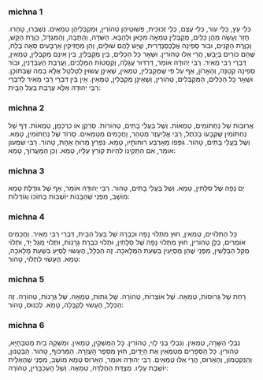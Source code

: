
### michna 1
כְּלֵי עֵץ, כְּלֵי עוֹר, כְּלֵי עֶצֶם, כְּלֵי זְכוּכִית, פְּשׁוּטֵיהֶן טְהוֹרִין, וּמְקַבְּלֵיהֶן טְמֵאִים. נִשְׁבְּרוּ, טָהָרוּ. חָזַר וְעָשָׂה מֵהֶן כֵּלִים, מְקַבְּלִין טֻמְאָה מִכָּאן וּלְהַבָּא. הַשִּׁדָּה, וְהַתֵּבָה, וְהַמִּגְדָּל, כַּוֶּרֶת הַקַּשׁ, וְכַוֶּרֶת הַקָּנִים, וּבוֹר סְפִינָה אֲלֶכְּסַנְדְּרִית, שֶׁיֶּשׁ לָהֶם שׁוּלַיִם, וְהֵן מַחֲזִיקִין אַרְבָּעִים סְאָה בְלַח, שֶׁהֵם כּוֹרַיִם בְּיָבֵשׁ, הֲרֵי אֵלּוּ טְהוֹרִין. וּשְׁאָר כָּל הַכֵּלִים, בֵּין מְקַבְּלִין, בֵּין אֵינָם מְקַבְּלִין, טְמֵאִין, דִּבְרֵי רַבִּי מֵאִיר. רַבִּי יְהוּדָה אוֹמֵר, דַּרְדּוּר עֲגָלָה, וְקֻסְטוֹת הַמְּלָכִים, וַעֲרֵבַת הָעַבְּדָנִין, וּבוֹר סְפִינָה קְטַנָּה, וְהָאָרוֹן, אַף עַל פִּי שֶׁמְּקַבְּלִין, טְמֵאִין, שֶׁאֵינָן עֲשׂוּיִן לִטַּלְטֵל אֶלָּא בְמַה שֶּׁבְּתוֹכָן. וּשְׁאָר כָּל הַכֵּלִים, הַמְּקַבְּלִים, טְהוֹרִין, וְשֶׁאֵינָן מְקַבְּלִין, טְמֵאִין. אֵין בֵּין דִּבְרֵי רַבִּי מֵאִיר לְדִבְרֵי רַבִּי יְהוּדָה אֶלָּא עֲרֵבַת בַּעַל הַבָּיִת:

### michna 2
אֲרוּבוֹת שֶׁל נַחְתּוֹמִים, טְמֵאוֹת. וְשֶׁל בַּעֲלֵי בָתִּים, טְהוֹרוֹת. סֵרְקָן אוֹ כִרְכְּמָן, טְמֵאוֹת. דַּף שֶׁל נַחְתּוֹמִין שֶׁקְּבָעוֹ בַכֹּתֶל, רַבִּי אֱלִיעֶזֶר מְטַהֵר, וַחֲכָמִים מְטַמְּאִים. סְרוֹד שֶׁל נַחְתּוֹמִין, טָמֵא. וְשֶׁל בַּעֲלֵי בָתִּים, טָהוֹר. גִּפְּפוֹ מֵאַרְבַּע רוּחוֹתָיו, טָמֵא. נִפְרַץ מֵרוּחַ אַחַת, טָהוֹר. רַבִּי שִׁמְעוֹן אוֹמֵר, אִם הִתְקִינוֹ לִהְיוֹת קוֹרֵץ עָלָיו, טָמֵא. וְכֵן הַמַּעֲרוֹךְ, טָמֵא:

### michna 3
יַם נָפָה שֶׁל סִלָּתִין, טָמֵא. וְשֶׁל בַּעֲלֵי בָתִּים, טָהוֹר. רַבִּי יְהוּדָה אוֹמֵר, אַף שֶׁל גּוֹדֶלֶת טָמֵא מוֹשָׁב, מִפְּנֵי שֶׁהַבָּנוֹת יוֹשְׁבוֹת בְּתוֹכוֹ וְגוֹדְלוֹת:

### michna 4
כָּל הַתְּלוֹיִים, טְמֵאִין, חוּץ מִתְּלוֹי נָפָה וּכְבָרָה שֶׁל בַּעַל הַבַּיִת, דִּבְרֵי רַבִּי מֵאִיר. וַחֲכָמִים אוֹמְרִים, כֻּלָּן טְהוֹרִין, חוּץ מִתְּלוֹי נָפָה שֶׁל סִלָּתִין, וּתְלוֹי כִּבְרַת גְּרָנוֹת, וּתְלוֹי מַגַּל יָד, וּתְלוֹי מַקֵּל הַבַּלָּשִׁין, מִפְּנֵי שֶׁהֵן מְסַיְּעִין בִּשְׁעַת הַמְּלָאכָה. זֶה הַכְּלָל, הֶעָשׂוּי לְסַיֵּעַ בִּשְׁעַת מְלָאכָה, טָמֵא. הֶעָשׂוּי לִתְלוֹי, טָהוֹר:

### michna 5
רַחַת שֶׁל גָּרוֹסוֹת, טְמֵאָה. שֶׁל אוֹצָרוֹת, טְהוֹרָה. שֶׁל גִּתּוֹת, טְמֵאָה. שֶׁל גְּרָנוֹת, טְהוֹרָה. זֶה הַכְּלָל, הֶעָשׂוּי לְקַבָּלָה, טָמֵא. לְכִנּוּס, טָהוֹר:

### michna 6
נִבְלֵי הַשָּׁרָה, טְמֵאִין. וְנִבְלֵי בְנֵי לֵוִי, טְהוֹרִין. כָּל הַמַּשְׁקִין, טְמֵאִין. וּמַשְׁקֵה בֵית מַטְבְּחַיָּא, טְהוֹרִין. כָּל הַסְּפָרִים מְטַמְּאִין אֶת הַיָּדַיִם, חוּץ מִסֵּפֶר הָעֲזָרָה. הַמַּרְכּוֹף, טָהוֹר. הַבַּטְנוֹן, וְהַנִּקְטְמוֹן, וְהָאֵרוּס, הֲרֵי אֵלּוּ טְמֵאִים. רַבִּי יְהוּדָה אוֹמֵר, הָאֵרוּס טָמֵא מוֹשָׁב, מִפְּנֵי שֶׁהָאַלָּיִת יוֹשֶׁבֶת עָלָיו. מְצֻדַּת הַחֻלְדָּה, טְמֵאָה. וְשֶׁל הָעַכְבָּרִין, טְהוֹרָה:
